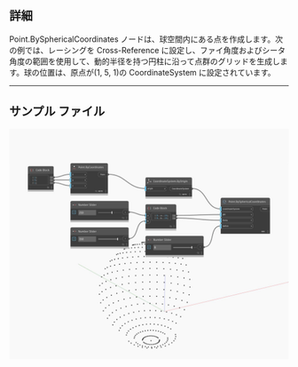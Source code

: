 ## 詳細
Point.BySphericalCoordinates ノードは、球空間内にある点を作成します。次の例では、レーシングを Cross-Reference に設定し、ファイ角度およびシータ角度の範囲を使用して、動的半径を持つ円柱に沿って点群のグリッドを生成します。球の位置は、原点が(1, 5, 1)の CoordinateSystem に設定されています。
___
## サンプル ファイル

![BySphericalCoordinates](./Autodesk.DesignScript.Geometry.Point.BySphericalCoordinates_img.jpg)

